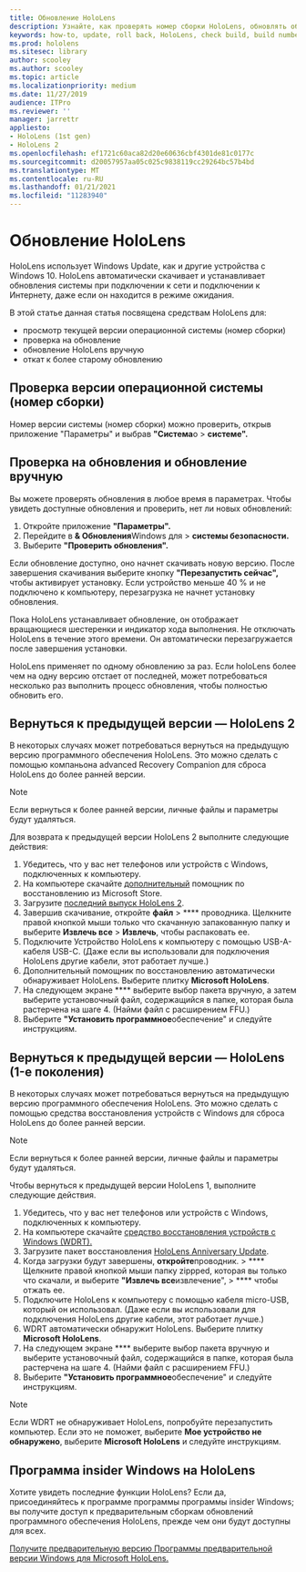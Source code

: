 ```yaml
---
title: Обновление HoloLens
description: Узнайте, как проверять номер сборки HoloLens, обновлять обновления устройств, присоединяться к программе участников программы участников программы и откатывать обновления.
keywords: how-to, update, roll back, HoloLens, check build, build number
ms.prod: hololens
ms.sitesec: library
author: scooley
ms.author: scooley
ms.topic: article
ms.localizationpriority: medium
ms.date: 11/27/2019
audience: ITPro
ms.reviewer: ''
manager: jarrettr
appliesto:
- HoloLens (1st gen)
- HoloLens 2
ms.openlocfilehash: ef1721c60aca82d20e60636cbf4301de81c0177c
ms.sourcegitcommit: d20057957aa05c025c9838119cc29264bc57b4bd
ms.translationtype: MT
ms.contentlocale: ru-RU
ms.lasthandoff: 01/21/2021
ms.locfileid: "11283940"
---
```

# Обновление HoloLens

HoloLens использует Windows Update, как и другие устройства с Windows 10. HoloLens автоматически скачивает и устанавливает обновления системы при подключении к сети и подключении к Интернету, даже если он находится в режиме ожидания.

В этой статье данная статья посвящена средствам HoloLens для:

- просмотр текущей версии операционной системы (номер сборки)
- проверка на обновление
- обновление HoloLens вручную
- откат к более старому обновлению

## Проверка версии операционной системы (номер сборки)

Номер версии системы (номер сборки) можно проверить, открыв приложение "Параметры" и выбрав **"Система**о  >  **системе".**

## Проверка на обновления и обновление вручную

Вы можете проверять обновления в любое время в параметрах.  Чтобы увидеть доступные обновления и проверить, нет ли новых обновлений:

1. Откройте приложение **"Параметры".**
1. Перейдите в **& Обновления**Windows для  >  **системы безопасности.**
1. Выберите **"Проверить обновления".**

Если обновление доступно, оно начнет скачивать новую версию. После завершения скачивания выберите кнопку **"Перезапустить сейчас",** чтобы активирует установку. Если устройство меньше 40 % и не подключено к компьютеру, перезагрузка не начнет установку обновления.

Пока HoloLens устанавливает обновление, он отображает вращающиеся шестеренки и индикатор хода выполнения. Не отключать HoloLens в течение этого времени. Он автоматически перезагружается после завершения установки.

HoloLens применяет по одному обновлению за раз.  Если holoLens более чем на одну версию отстает от последней, может потребоваться несколько раз выполнить процесс обновления, чтобы полностью обновить его.

## Вернуться к предыдущей версии — HoloLens 2

В некоторых случаях может потребоваться вернуться на предыдущую версию программного обеспечения HoloLens. Это можно сделать с помощью компаньона advanced Recovery Companion для сброса HoloLens до более ранней версии.

> [!NOTE]
> Если вернуться к более ранней версии, личные файлы и параметры будут удаляться.

Для возврата к предыдущей версии HoloLens 2 выполните следующие действия:

1. Убедитесь, что у вас нет телефонов или устройств с Windows, подключенных к компьютеру.
1. На компьютере скачайте [дополнительный](https://www.microsoft.com/p/advanced-recovery-companion/9p74z35sfrs8?activetab=pivot:overviewtab) помощник по восстановлению из Microsoft Store.
1. Загрузите [последний выпуск HoloLens 2](https://aka.ms/hololens2download).
1. Завершив скачивание, откройте **файл**  >  **** проводника. Щелкните правой кнопкой мыши только что скачанную запакованную папку и выберите **Извлечь все** > **Извлечь**, чтобы распаковать ее.
1. Подключите Устройство HoloLens к компьютеру с помощью USB-A-кабеля USB-C. (Даже если вы использовали для подключения HoloLens другие кабели, этот работает лучше.)
1. Дополнительный помощник по восстановлению автоматически обнаруживает HoloLens. Выберите плитку **Microsoft HoloLens**.
1. На следующем экране **** выберите выбор пакета вручную, а затем выберите установочный файл, содержащийся в папке, которая была растерчена на шаге 4. (Найми файл с расширением FFU.)
1. Выберите **"Установить программное**обеспечение" и следуйте инструкциям.

## Вернуться к предыдущей версии — HoloLens (1-е поколения)

В некоторых случаях может потребоваться вернуться на предыдущую версию программного обеспечения HoloLens. Это можно сделать с помощью средства восстановления устройств с Windows для сброса HoloLens до более ранней версии.

> [!NOTE]
> Если вернуться к более ранней версии, личные файлы и параметры будут удаляться.

Чтобы вернуться к предыдущей версии HoloLens 1, выполните следующие действия.

1. Убедитесь, что у вас нет телефонов или устройств с Windows, подключенных к компьютеру.
1. На компьютере скачайте [средство восстановления устройств с Windows (WDRT).](https://support.microsoft.com/help/12379)
1. Загрузите пакет восстановления [HoloLens Anniversary Update](https://aka.ms/hololensrecovery).
1. Когда загрузки будут завершены, **откройте**проводник.  >  **** Щелкните правой кнопкой мыши папку zippped, которая вы только что скачали, и выберите **"Извлечь все**извлечение",  >  **** чтобы отжать ее.
1. Подключите HoloLens к компьютеру с помощью кабеля micro-USB, который он использовал. (Даже если вы использовали для подключения HoloLens другие кабели, этот работает лучше.)
1. WDRT автоматически обнаружит HoloLens. Выберите плитку **Microsoft HoloLens**.
1. На следующем экране **** выберите выбор пакета вручную и выберите установочный файл, содержащийся в папке, которая была растерчена на шаге 4. (Найми файл с расширением FFU.)
1. Выберите **"Установить программное**обеспечение" и следуйте инструкциям.

> [!NOTE]
> Если WDRT не обнаруживает HoloLens, попробуйте перезапустить компьютер. Если это не поможет, выберите **Мое устройство не обнаружено**, выберите **Microsoft HoloLens** и следуйте инструкциям.

## Программа insider Windows на HoloLens

Хотите увидеть последние функции HoloLens?  Если да, присоединяйтесь к программе программы программы insider Windows; вы получите доступ к предварительным сборкам обновлений программного обеспечения HoloLens, прежде чем они будут доступны для всех.

[Получите предварительную версию Программы предварительной версии Windows для Microsoft HoloLens.](hololens-insider.md)

